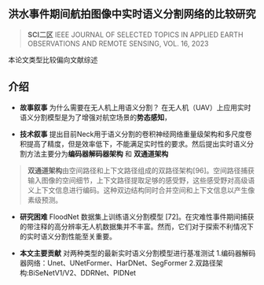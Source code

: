## 洪水事件期间航拍图像中实时语义分割网络的比较研究
>**SCI二区**
IEEE JOURNAL OF SELECTED TOPICS IN APPLIED EARTH OBSERVATIONS AND REMOTE SENSING, VOL. 16, 2023

本论文类型比较偏向文献综述

## 介绍
- **故事叙事**
为什么需要在无人机上用语义分割？ 在无人机（UAV）上应用实时语义分割模型是为了增强对航空场景的**势态感知**，

- **技术叙事**
提出目前Neck用于语义分割的卷积神经网络重量级架构和多尺度卷积提高了精度，但是效率低下，不能满足实时性的要求。然后提出实时语义分割方法主要分为**编码器解码器架构** 和 **双通道架构**
>**双通道架构**由空间路径和上下文路径组成的双路径架构[96]。空间路径捕获输入图像的空间细节，上下文路径提取足够的感受野，这些感受野对高级语义上下文信息进行编码。这种双边结构同时合并空间和上下文信息以产生像素级预测。

- **研究困难**
FloodNet 数据集上训练语义分割模型 [72]。在灾难性事件期间捕获的带注释的高分辨率无人机数据集并不丰富。然而，它们对于探索不利情况下的实时语义分割性能至关重要。

- **本文主要贡献**
对两种类型的最新实时语义分割模型进行基准测试
1.编码器解码器网络：Unet、UNetFormer、HarDNet、SegFormer
2.双路径架构:BiSeNetV1/V2、DDRNet、PIDNet